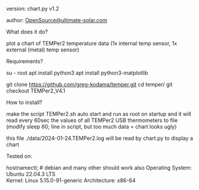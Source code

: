 version: chart.py v1.2

author: OpenSource@ultimate-solar.com

What does it do?

plot a chart of TEMPer2 temperature data (1x internal temp sensor, 1x external (metal) temp sensor)

Requirements?

su - root
apt install python3
apt install python3-matplotlib

git clone https://github.com/greg-kodama/temper.git
cd temper/
git checkout TEMPer2_V4.1

How to install?

make the script TEMPer2.sh auto start and run as root on startup
and it will read every 60sec the values of all TEMPer2 USB thermometers to file
(modify sleep 60; line in script, but too much data = chart looks ugly)

this file ./data/2024-01-24.TEMPer2.log
will be read by chart.py to display a chart

Tested on:

hostnamectl; # debian and many other should work also
Operating System: Ubuntu 22.04.3 LTS              
          Kernel: Linux 5.15.0-91-generic
    Architecture: x86-64

